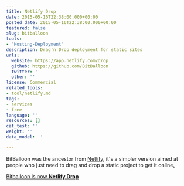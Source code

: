 ```yaml
---
title: Netlify Drop
date: 2015-05-16T22:38:00.000+00:00
posted_date: 2015-05-16T22:38:00.000+00:00
featured: false
slug: bitballoon
tools:
- "Hosting-Deployment"
description: Drag'n Drop deployment for static sites
urls:
  website: https://app.netlify.com/drop
  github: https://github.com/BitBalloon
  twitter: ''
  other: ''
license: Commercial
related_tools:
- tool/netlify.md
tags:
- services
- free
language: ''
resources: []
cat_test: ''
weight: ''
data_model: ''

---
```

BitBalloon was the ancestor from [Netlify](/tool/netlify/), it's a simpler version aimed at people who just need to drag and drop a static project to get it online[.](https://www.netlify.com/blog/2018/08/14/announcing-netlify-drop---the-simplicity-of-bitballoon-with-the-added-power-of-netlify/)

[Bitballoon is now **Netlify Drop**](https://www.netlify.com/blog/2018/08/14/announcing-netlify-drop---the-simplicity-of-bitballoon-with-the-added-power-of-netlify/)